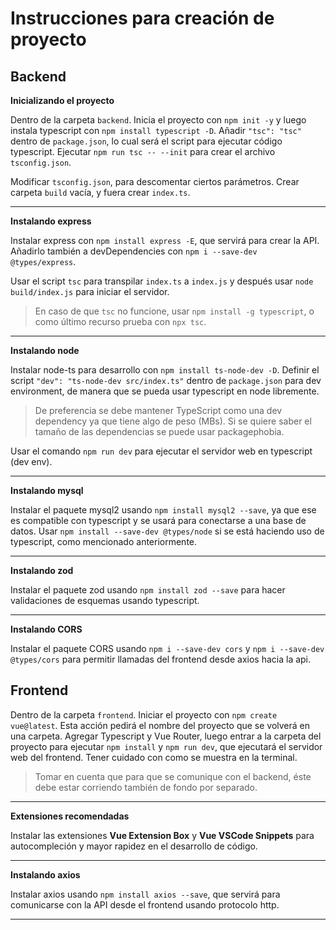 # Instrucciones para creación de proyecto

## Backend

**Inicializando el proyecto**

Dentro de la carpeta `backend`.
Inicia el proyecto con `npm init -y` y luego instala typescript con `npm install typescript -D`.
Añadir `"tsc": "tsc"` dentro de `package.json`, lo cual será el script para ejecutar código typescript.
Ejecutar `npm run tsc -- --init` para crear el archivo `tsconfig.json`.

Modificar `tsconfig.json`, para descomentar ciertos parámetros.
Crear carpeta `build` vacía, y fuera crear `index.ts`.

---

**Instalando express**

Instalar express con `npm install express -E`, que servirá para crear la API.
Añadirlo también a devDependencies con `npm i --save-dev @types/express`.

Usar el script `tsc` para transpilar `index.ts` a `index.js` y después usar `node build/index.js` para iniciar el servidor.

> En caso de que `tsc` no funcione, usar `npm install -g typescript`, o como último recurso prueba con `npx tsc`.

---

**Instalando node**

Instalar node-ts para desarrollo con `npm install ts-node-dev -D`.
Definir el script `"dev": "ts-node-dev src/index.ts"` dentro de `package.json` para dev environment, de manera que se pueda usar typescript en node libremente.

> De preferencia se debe mantener TypeScript como una dev dependency ya que tiene algo de peso (MBs). Si se quiere saber el tamaño de las dependencias se puede usar packagephobia.

Usar el comando `npm run dev` para ejecutar el servidor web en typescript (dev env).

---

**Instalando mysql**

Instalar el paquete mysql2 usando `npm install mysql2 --save`, ya que ese es compatible con typescript y se usará para conectarse a una base de datos.
Usar `npm install --save-dev @types/node` si se está haciendo uso de typescript, como mencionado anteriormente.

---

**Instalando zod**

Instalar el paquete zod usando `npm install zod --save` para hacer validaciones de esquemas usando typescript.

---

**Instalando CORS**

Instalar el paquete CORS usando `npm i --save-dev cors` y `npm i --save-dev @types/cors` para permitir llamadas del frontend desde axios hacia la api.

## Frontend

Dentro de la carpeta `frontend`.
Iniciar el proyecto con `npm create vue@latest`. Esta acción pedirá el nombre del proyecto que se volverá en una carpeta.
Agregar Typescript y Vue Router, luego entrar a la carpeta del proyecto para ejecutar `npm install` y `npm run dev`, que ejecutará el servidor web del frontend. Tener cuidado con como se muestra en la terminal.

> Tomar en cuenta que para que se comunique con el backend, éste debe estar corriendo también de fondo por separado.

---

**Extensiones recomendadas**

Instalar las extensiones **Vue Extension Box** y **Vue VSCode Snippets** para autocompleción y mayor rapidez en el desarrollo de código.

---

**Instalando axios**

Instalar axios usando `npm install axios --save`, que servirá para comunicarse con la API desde el frontend usando protocolo http.

---

